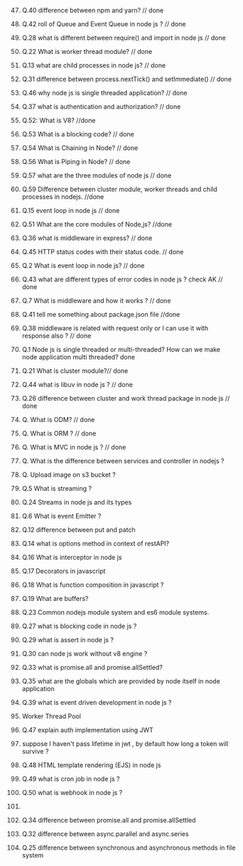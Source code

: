 47. Q.40 difference between npm and yarn?  // done
49. Q.42 roll of Queue and Event Queue in node js ?  // done
34. Q.28 what is different between require() and import in node js // done
28. Q.22 What is worker thread module? // done
19. Q.13 what are child processes in node js? // done
37. Q.31 difference between process.nextTick() and setImmediate() // done
55. Q.46 why node js is single threaded application? // done
43. Q.37 what is authentication and authorization?  // done 
23. Q.52: What is V8? //done
62. Q.53 What is a blocking code? // done
63. Q.54 What is Chaining in Node? // done
64. Q.56 What is Piping in Node?   // done
65. Q.57 what are the three modules of node js // done
66. Q.59 Difference between cluster module, worker threads and child processes in nodejs.   //done
21. Q.15 event loop in node js  // done  
60. Q.51 What are the core modules of Node,js? //done
42. Q.36 what is middleware in express? // done
54. Q.45 HTTP status codes with their status code. // done 
2. Q.2 What is event loop in node js? // done
50. Q.43 what are different types of error codes in node js ? check AK // done
13. Q.7 What is middleware and how it works ? // done 
48. Q.41 tell me something about package.json file   //done
45. Q.38 middleware is related with request only or I can use it with response also ? // done
1. Q.1 Node js is single threaded or multi-threaded? How can we make node application multi threaded? done
27. Q.21 What is cluster module?// done
51. Q.44 what is libuv in node js ? // done
32. Q.26 difference between cluster and work thread package in node js // done
6. Q. What is ODM? // done
7. Q. What is ORM ? // done
5. Q. What is MVC in node js ? // done





3. Q. What is the difference between services and controller in nodejs ?
4. Q. Upload image on s3 bucket ?

11. Q.5 What is streaming ?
30. Q.24 Streams in node js and its types

12. Q.6 What is event Emitter ?
18. Q.12 difference between put and patch
20. Q.14 what is options method in context of restAPI?

22. Q.16 What is interceptor in node js
23. Q.17 Decorators in javascript
24. Q.18 What is function composition in javascript ?
25. Q.19 What are buffers? 
29. Q.23 Common nodejs module system and es6 module systems.

33. Q.27 what is blocking code in node js ?
35. Q.29 what is assert in node js ?
36. Q.30 can node js work without v8 engine ? 

39. Q.33 what is promise.all and promise.allSettled? 

41. Q.35 what are the globals which are provided by node itself in node application

46. Q.39 what is event driven development in node js ?

53. Worker Thread Pool

56. Q.47 explain auth implementation using JWT
44. suppose I haven't pass lifetime in jwt , by default how long a token will survive ? 

57. Q.48 HTML template rendering (EJS) in node js
58. Q.49 what is cron job in node js ?
59. Q.50 what is webhook in node js ?
61.
40. Q.34 difference between promise.all and promise.allSettled
38. Q.32 difference between async.parallel and async.series
31. Q.25 difference between synchronous and asynchronous methods in file system
